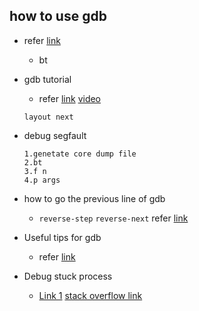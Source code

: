 ## how to use gdb

* refer [link](http://www.brendangregg.com/blog/2016-08-09/gdb-example-ncurses.html)

  * bt
* gdb tutorial
  * refer [link](https://www.cs.umd.edu/~srhuang/teaching/cmsc212/gdb-tutorial-handout.pdf) [video](https://www.youtube.com/watch?v=bWH-nL7v5F4)
  ```
  layout next
  ```
* debug segfault
  ```
  1.genetate core dump file
  2.bt
  3.f n
  4.p args
  ```
  
* how to go the previous line of gdb
  * `reverse-step` `reverse-next` refer [link](https://stackoverflow.com/questions/1206872/how-to-go-to-the-previous-line-in-gdb)
  
* Useful tips for gdb
  * refer [link](https://wizardforcel.gitbooks.io/100-gdb-tips/examine-memory.html)
  
* Debug stuck process
  * [Link 1](https://superuser.blog/debugging-stuck-process-linux/) [stack overflow link](https://stackoverflow.com/questions/3035134/debugging-utilities-for-linux-process-hang-issues)
